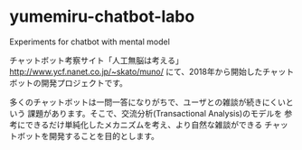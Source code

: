 # yumemiru-chatbot-labo
Experiments for chatbot with mental model

チャットボット考察サイト「人工無脳は考える」
http://www.ycf.nanet.co.jp/~skato/muno/
にて、2018年から開始したチャットボットの開発プロジェクトです。

多くのチャットボットは一問一答になりがちで、ユーザとの雑談が続きにくいという
課題があります。そこで、交流分析(Transactional Analysis)のモデルを
参考にできるだけ単純化したメカニズムを考え、より自然な雑談ができる
チャットボットを開発することを目的とします。

